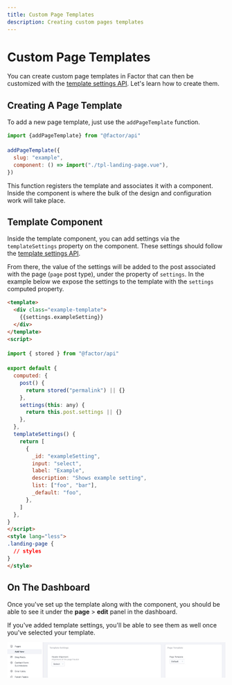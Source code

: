 ```yaml
---
title: Custom Page Templates
description: Creating custom pages templates
---
```


# Custom Page Templates

You can create custom page templates in Factor that can then be customized with the [template settings API](./template-settings). Let's learn how to create them. 

## Creating A Page Template

To add a new page template, just use the `addPageTemplate` function. 

```js
import {addPageTemplate} from "@factor/api"

addPageTemplate({ 
  slug: "example",
  component: () => import("./tpl-landing-page.vue"),
})
```

This function registers the template and associates it with a component. Inside the component is where the bulk of the design and configuration work will take place. 

## Template Component

Inside the template component, you can add settings via the `templateSettings` property on the component. These settings should follow the [template settings API](./template-settings). 

From there, the value of the settings will be added to the post associated with the page (`page` post type), under the property of `settings`. In the example below we expose the settings to the template with the `settings` computed property.

```html
<template>
  <div class="example-template">
    {{settings.exampleSetting}}
  </div>
</template>
<script>

import { stored } from "@factor/api"

export default {
  computed: {
    post() {
      return stored("permalink") || {}
    },
    settings(this: any) {
      return this.post.settings || {}
    },
  },
  templateSettings() {
    return [
      {
        _id: "exampleSetting",
        input: "select",
        label: "Example",
        description: "Shows example setting",
        list: ["foo", "bar"],
        _default: "foo",
      },
    ]
  },
}
</script>
<style lang="less">
.landing-page {
  // styles
}
</style>
```

## On The Dashboard

Once you've set up the template along with the component, you should be able to see it under the **page** > **edit** panel in the dashboard. 

If you've added template settings, you'll be able to see them as well once you've selected your template. 

![On the dashboard](./page-select.jpg)
